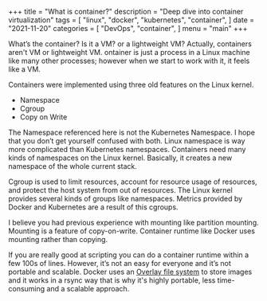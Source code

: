 +++
title = "What is container?"
description = "Deep dive into container virtualization"
tags = [
    "linux",
    "docker",
    "kubernetes",
    "container",
]
date = "2021-11-20"
categories = [
    "DevOps",
    "container",
]
menu = "main"
+++

What’s the container? Is it a VM? or a lightweight VM? Actually, containers aren't VM or lightweight VM. ontainer is just a process in a Linux machine like many other processes; however when we start to work with it, it feels like a VM.

Containers were implemented using three old features on the Linux kernel.

- Namespace
- Cgroup
- Copy on Write

The Namespace referenced here is not the Kubernetes Namespace. I hope that you don’t get yourself confused with both. Linux namespace is way more complicated than Kubernetes namespaces. Containers need many kinds of namespaces on the Linux kernel. Basically, it creates a new namespace of the whole current stack.

Cgroup is used to limit resources, account for resource usage of resources, and protect the host system from out of resources. The Linux kernel provides several kinds of groups like namespaces. Metrics provided by Docker and Kubernetes are a result of this cgroups.

I believe you had previous experience with mounting like partition mounting. Mounting is a feature of copy-on-write. Container runtime like Docker uses mounting rather than copying.

If you are really good at scripting you can do a container runtime within a few 100s of lines. However, it’s not an easy for everyone and it’s not portable and scalable. Docker uses an [Overlay file system](https://docs.docker.com/storage/storagedriver/overlayfs-driver/) to store images and it works in a rsync way that is why it's highly portable, less time-consuming and a scalable approach.
